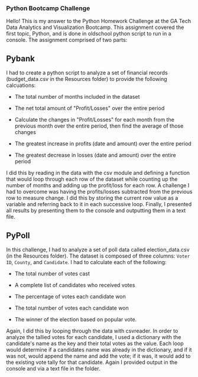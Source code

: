 ### Python Bootcamp Challenge

Hello! This is my answer to the Python Homework Challenge at the GA Tech Data Analytics and Visualization Bootcamp. This assignment covered the first topic, Python, and is done in oldschool python script to run in a console. The assignment comprised of two parts:

## Pybank

I had to create a python script to analyze a set of financial records (budget_data.csv in the Resources folder) to provide the following calcuations:

  * The total number of months included in the dataset

  * The net total amount of "Profit/Losses" over the entire period

  * Calculate the changes in "Profit/Losses" for each month from the previous month over the entire period, then find the average of those changes

  * The greatest increase in profits (date and amount) over the entire period

  * The greatest decrease in losses (date and amount) over the entire period

I did this by reading in the data with the csv module and defining a function that would loop through each row of the dataset while counting up the number of months and adding up the profit/loss for each row. A challenge I had to overcome was having the profits/losses subtracted from the previous row to measure change. I did this by storing the current row value as a variable and referring back to it in each successive loop. Finally, I presented all results by presenting them to the console and outputting them in a text file. 

## PyPoll

In this challenge, I had to analyze a set of poll data called election_data.csv (in the Resources folder). The dataset is composed of three columns: `Voter ID`, `County`, and `Candidate`. I had to calculate each of the following:

  * The total number of votes cast

  * A complete list of candidates who received votes

  * The percentage of votes each candidate won

  * The total number of votes each candidate won

  * The winner of the election based on popular vote.

Again, I did this by looping through the data with csvreader. In order to analyze the tallied votes for each candidate, I used a dictionary with the candidate's name as the key and their total votes as the value. Each loop would determine if a candidates name was already in the dictionary, and if it was not, would append the name and add the vote; if it was, it would add to the existing vote tally for that candidate. Again I provided output in the console and via a text file in the folder. 
